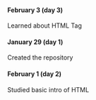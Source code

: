 

#### February 3 (day 3)
Learned about HTML Tag

#### January 29 (day 1)
Created the repository 


#### February 1 (day 2)
Studied basic intro of HTML
